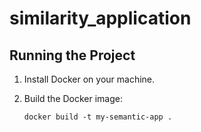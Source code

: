 # similarity_application

## Running the Project

1. Install Docker on your machine.

2. Build the Docker image:
   ```shell
   docker build -t my-semantic-app .
